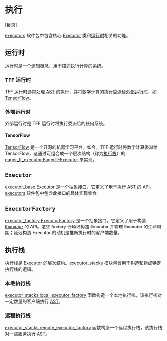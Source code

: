 # 执行

[目录]

[executors](https://github.com/tensorflow/federated/blob/main/tensorflow_federated/python/core/impl/executors) 软件包中包含核心 [Executor](#executor) 类和[运行时](#runtime)相关的功能。

## 运行时

运行时是一个逻辑概念，用于描述执行计算的系统。

### TFF 运行时

TFF 运行时通常处理 [AST](compilation.md#ast) 的执行，并将数学计算的执行委派给[外部运行时](#external-runtime)，如 [TensorFlow](#tensorflow)。

### 外部运行时

外部运行时是 TFF 运行时将执行委派给的任何系统。

#### TensorFlow

[TensorFlow](https://www.tensorflow.org/) 是一个开源的机器学习平台。如今，TFF 运行时将数学计算委派给 TensorFlow，这通过可组合成一个层次结构（称为[执行栈](#execution-stack)）的 [eager_tf_executor.EagerTFExecutor](https://github.com/tensorflow/federated/blob/main/tensorflow_federated/python/core/impl/executors/eager_tf_executor.py) 来实现。

## `Executor`

[executor_base.Executor](https://github.com/tensorflow/federated/blob/main/tensorflow_federated/python/core/impl/executors/executor_base.py) 是一个抽象接口，它定义了用于执行 [AST](compilation.md#ast) 的 API。[executors](https://github.com/tensorflow/federated/blob/main/tensorflow_federated/python/core/impl/executors) 软件包中包含此接口的具体实现集合。

## `ExecutorFactory`

[executor_factory.ExecutorFactory](https://github.com/tensorflow/federated/blob/main/tensorflow_federated/python/core/impl/executors/executor_factory.py) 是一个抽象接口，它定义了用于构造 [Executor](#executor) 的 API。这些 factory 会延迟构造 Executor 并管理 Executor 的生命周期；延迟构造 Executor 的动机是推断执行时的客户端数量。

## 执行栈

执行栈是 [Executor](#executor) 的层次结构。[executor_stacks](https://github.com/tensorflow/federated/blob/main/tensorflow_federated/python/core/impl/executors/executor_stacks.py) 模块包含用于构造和组成特定执行栈的逻辑。

### 本地执行栈

[executor_stacks.local_executor_factory](https://github.com/tensorflow/federated/blob/main/tensorflow_federated/python/core/impl/executors/executor_stacks.py) 函数构造一个本地执行栈，该执行栈对一定数量的客户端执行 [AST](compilation.md#ast)。

### 远程执行栈

[executor_stacks.remote_executor_factory](https://github.com/tensorflow/federated/blob/main/tensorflow_federated/python/core/impl/executors/executor_stacks.py) 函数构造一个远程执行栈，该执行栈对一些服务执行 [AST](compilation.md#ast)。
